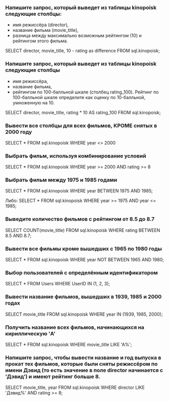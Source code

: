 ### Напишите запрос, который выведет из таблицы kinopoisk следующие столбцы:
- имя режиссёра (director),
- название фильма (movie_title),
- разница между максимально возможным рейтингом (10) и рейтингом этого фильма.

SELECT 
    director,
    movie_title,
    10 - rating as difference
FROM sql.kinopoisk;


### Напишите запрос, который выведет из таблицы kinopoisk следующие столбцы 
- имя режиссёра, 
- название фильма, 
- рейтингом по 100-балльной шкале (столбец rating_100). 
Рейтинг по 100-балльной шкале определите как оценку по 10-балльной, умноженную на 10.

SELECT
    director,
    movie_title,
    rating * 10 AS rating_100
FROM sql.kinopoisk;


### Вывести все столбцы для всех фильмов, КРОМЕ снятых в 2000 году
SELECT *
FROM sql.kinopoisk
WHERE year <> 2000


### Выбрать фильм, используя комбинирование условий
SELECT *
FROM sql.kinopoisk
WHERE year >= 2000
AND rating >= 8


### Выбрать фильм между 1975 и 1985 годами
SELECT *
FROM sql.kinopoisk
WHERE year BETWEEN 1975 AND 1985;

Либо:
SELECT *
FROM sql.kinopoisk
WHERE year >= 1975
AND year <= 1985;


### Выведите количество фильмов с рейтингом от 8.5 до 8.7
SELECT
    COUNT(movie_title)
FROM sql.kinopoisk
WHERE rating BETWEEN 8.5 AND 8.7;


### Вывести все фильмы кроме вышедших с 1965 по 1980 годы
SELECT *
FROM sql.kinopoisk
WHERE year NOT BETWEEN 1965 AND 1980;


### Выбор пользователей с определённым идентификатором
SELECT *
FROM Users
WHERE UserID IN (1, 2, 3);


### Вывести название фильмов, вышедших в 1939, 1985 и 2000 годах
SELECT
    movie_title
FROM sql.kinopoisk
WHERE year IN (1939, 1985, 2000);

### Получить название всех фильмов, начинающихся на кириллическую 'A'
SELECT *
FROM sql.kinopoisk
WHERE movie_title LIKE 'A%';


### Напишите запрос, чтобы вывести название и год выпуска в прокат тех фильмов, которые были сняты режиссёром по имени Дэвид (то есть значение в поле director начинается с 'Дэвид') и имеют рейтинг больше 8.
SELECT movie_title, year
FROM sql.kinopoisk
WHERE director LIKE 'Дэвид%'
AND rating >= 8;